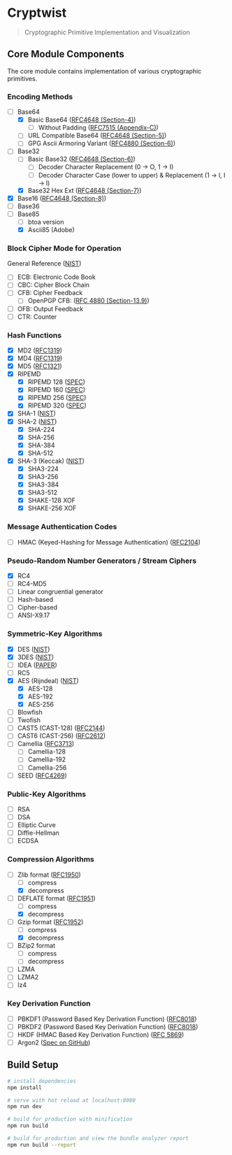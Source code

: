 # Cryptwist

> Cryptographic Primitive Implementation and Visualization

## Core Module Components

The core module contains implementation of various cryptographic primitives.

### Encoding Methods
* [ ] Base64
  - [x] Basic Base64 ([RFC4648 (Section-4)](https://tools.ietf.org/html/rfc4648#section-4))
    + [ ] Without Padding ([RFC7515 (Appendix-C)](https://tools.ietf.org/html/rfc7515#appendix-C))
  - [ ] URL Compatible Base64 ([RFC4648 (Section-5)](https://tools.ietf.org/html/rfc4648#section-5))
  - [ ] GPG Ascii Armoring Variant ([RFC4880 (Section-6)](https://tools.ietf.org/html/rfc4880#section-6))
* [ ] Base32
  - [ ] Basic Base32 ([RFC4648 (Section-6)](https://tools.ietf.org/html/rfc4648#section-6))
    + [ ] Decoder Character Replacement (0 -> O, 1 -> I)
    + [ ] Decoder Character Case (lower to upper) & Replacement (1 -> l, I -> l)
  - [x] Base32 Hex Ext ([RFC4648 (Section-7)](https://tools.ietf.org/html/rfc4648#section-7))
* [x] Base16 ([RFC4648 (Section-8)](https://tools.ietf.org/html/rfc4648#section-8))
* [ ] Base36
* [ ] Base85
  - [ ] btoa version
  - [x] Ascii85 (Adobe)

### Block Cipher Mode for Operation
 General Reference ([NIST](http://nvlpubs.nist.gov/nistpubs/Legacy/SP/nistspecialpublication800-38a.pdf))
 * [ ] ECB: Electronic Code Book
 * [ ] CBC: Cipher Block Chain
 * [ ] CFB: Cipher Feedback
   - [ ] OpenPGP CFB: ([RFC 4880 (Section-13.9)](https://tools.ietf.org/html/rfc4880#section-13.9))
 * [ ] OFB: Output Feedback
 * [ ] CTR: Counter

### Hash Functions
 * [x] MD2 ([RFC1319](https://tools.ietf.org/html/rfc1319))
 * [x] MD4 ([RFC1319](https://tools.ietf.org/html/rfc1320))
 * [x] MD5 ([RFC1321](https://tools.ietf.org/html/rfc1321))
 * [x] RIPEMD
   - [x] RIPEMD 128 ([SPEC](http://homes.esat.kuleuven.be/~bosselae/ripemd/rmd128.txt))
   - [x] RIPEMD 160 ([SPEC](http://homes.esat.kuleuven.be/~bosselae/ripemd/rmd160.txt))
   - [x] RIPEMD 256 ([SPEC](http://homes.esat.kuleuven.be/~bosselae/ripemd/rmd256.txt))
   - [x] RIPEMD 320 ([SPEC](http://homes.esat.kuleuven.be/~bosselae/ripemd/rmd320.txt))
 * [x] SHA-1 ([NIST](http://nvlpubs.nist.gov/nistpubs/FIPS/NIST.FIPS.180-4.pdf))
 * [x] SHA-2 ([NIST](http://nvlpubs.nist.gov/nistpubs/FIPS/NIST.FIPS.180-4.pdf))
   - [x] SHA-224
   - [x] SHA-256
   - [x] SHA-384
   - [x] SHA-512
 * [x] SHA-3 (Keccak) ([NIST](http://nvlpubs.nist.gov/nistpubs/FIPS/NIST.FIPS.202.pdf))
   - [x] SHA3-224
   - [x] SHA3-256
   - [x] SHA3-384
   - [x] SHA3-512
   - [x] SHAKE-128 XOF
   - [x] SHAKE-256 XOF

### Message Authentication Codes 
 * [ ] HMAC (Keyed-Hashing for Message Authentication) ([RFC2104](https://tools.ietf.org/html/rfc2104))

### Pseudo-Random Number Generators / Stream Ciphers
 * [x] RC4
 * [ ] RC4-MD5
 * [ ] Linear congruential generator 
 * [ ] Hash-based
 * [ ] Cipher-based
 * [ ] ANSI-X9.17

### Symmetric-Key Algorithms
 * [x] DES ([NIST](http://nvlpubs.nist.gov/nistpubs/Legacy/SP/nistspecialpublication800-67r1.pdf))
 * [x] 3DES ([NIST](http://nvlpubs.nist.gov/nistpubs/Legacy/SP/nistspecialpublication800-67r1.pdf))
 * [ ] IDEA ([PAPER](http://www.isiweb.ee.ethz.ch/papers/arch/xlai-mass-inspec-1991-2.pdf))
 * [ ] RC5
 * [x] AES (Rijndeal) ([NIST](http://nvlpubs.nist.gov/nistpubs/FIPS/NIST.FIPS.197.pdf))
   - [x] AES-128
   - [x] AES-192
   - [x] AES-256
 * [ ] Blowfish
 * [ ] Twofish
 * [ ] CAST5 (CAST-128) ([RFC2144](https://tools.ietf.org/html/rfc2144))
 * [ ] CAST6 (CAST-256) ([RFC2612](https://tools.ietf.org/html/rfc2612))
 * [ ] Camellia ([RFC3713](https://tools.ietf.org/html/rfc3713))
   - [ ] Camellia-128
   - [ ] Camellia-192
   - [ ] Camellia-256
 * [ ] SEED ([RFC4269](https://tools.ietf.org/html/rfc4269))

### Public-Key Algorithms
 * [ ] RSA
 * [ ] DSA
 * [ ] Elliptic Curve
 * [ ] Diffie-Hellman
 * [ ] ECDSA

### Compression Algorithms
 * [ ] Zlib format ([RFC1950](https://tools.ietf.org/html/rfc1950))
   - [ ] compress
   - [x] decompress
 * [ ] DEFLATE format ([RFC1951](https://tools.ietf.org/html/rfc1951))
   - [ ] compress
   - [x] decompress
 * [ ] Gzip format ([RFC1952](https://tools.ietf.org/html/rfc1952))
   - [ ] compress
   - [x] decompress
 * [ ] BZip2 format 
   - [ ] compress
   - [ ] decompress
 * [ ] LZMA
 * [ ] LZMA2
 * [ ] lz4

### Key Derivation Function 
 * [ ] PBKDF1 (Password Based Key Derivation Function) ([RFC8018](https://tools.ietf.org/html/rfc8018))
 * [ ] PBKDF2 (Password Based Key Derivation Function) ([RFC8018](https://tools.ietf.org/html/rfc8018))
 * [ ] HKDF (HMAC Based Key Derivation Function) ([RFC 5869](https://tools.ietf.org/html/rfc5869))
 * [ ] Argon2 ([Spec on GitHub](https://github.com/P-H-C/phc-winner-argon2/blob/master/argon2-specs.pdf))

## Build Setup

``` bash
# install dependencies
npm install

# serve with hot reload at localhost:8080
npm run dev

# build for production with minification
npm run build

# build for production and view the bundle analyzer report
npm run build --report
```
